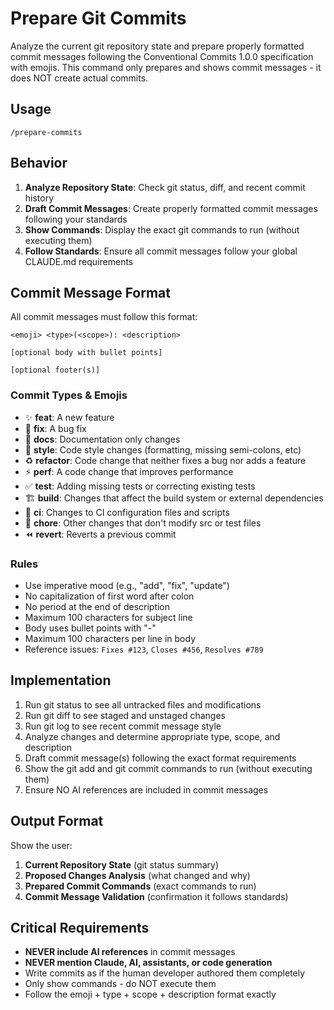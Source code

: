 # Prepare Git Commits

Analyze the current git repository state and prepare properly formatted commit messages following the Conventional Commits 1.0.0 specification with emojis. This command only prepares and shows commit messages - it does NOT create actual commits.

## Usage

`/prepare-commits`

## Behavior

1. **Analyze Repository State**: Check git status, diff, and recent commit history
2. **Draft Commit Messages**: Create properly formatted commit messages following your standards
3. **Show Commands**: Display the exact git commands to run (without executing them)
4. **Follow Standards**: Ensure all commit messages follow your global CLAUDE.md requirements

## Commit Message Format

All commit messages must follow this format:
```
<emoji> <type>(<scope>): <description>

[optional body with bullet points]

[optional footer(s)]
```

### Commit Types & Emojis

- ✨ **feat**: A new feature
- 🐛 **fix**: A bug fix  
- 📝 **docs**: Documentation only changes
- 💄 **style**: Code style changes (formatting, missing semi-colons, etc)
- ♻️ **refactor**: Code change that neither fixes a bug nor adds a feature
- ⚡️ **perf**: A code change that improves performance
- ✅ **test**: Adding missing tests or correcting existing tests
- 🏗️ **build**: Changes that affect the build system or external dependencies
- 👷 **ci**: Changes to CI configuration files and scripts
- 🔧 **chore**: Other changes that don't modify src or test files
- ⏪️ **revert**: Reverts a previous commit

### Rules

- Use imperative mood (e.g., "add", "fix", "update")
- No capitalization of first word after colon
- No period at the end of description
- Maximum 100 characters for subject line
- Body uses bullet points with "-"
- Maximum 100 characters per line in body
- Reference issues: `Fixes #123`, `Closes #456`, `Resolves #789`

## Implementation

1. Run git status to see all untracked files and modifications
2. Run git diff to see staged and unstaged changes  
3. Run git log to see recent commit message style
4. Analyze changes and determine appropriate type, scope, and description
5. Draft commit message(s) following the exact format requirements
6. Show the git add and git commit commands to run (without executing them)
7. Ensure NO AI references are included in commit messages

## Output Format

Show the user:
1. **Current Repository State** (git status summary)
2. **Proposed Changes Analysis** (what changed and why)
3. **Prepared Commit Commands** (exact commands to run)
4. **Commit Message Validation** (confirmation it follows standards)

## Critical Requirements

- **NEVER include AI references** in commit messages
- **NEVER mention Claude, AI, assistants, or code generation**
- Write commits as if the human developer authored them completely
- Only show commands - do NOT execute them
- Follow the emoji + type + scope + description format exactly
